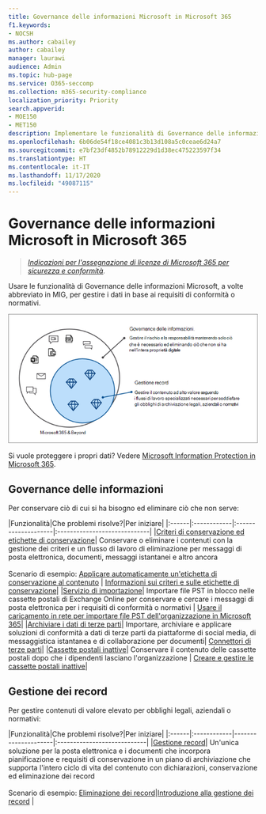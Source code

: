```yaml
---
title: Governance delle informazioni Microsoft in Microsoft 365
f1.keywords:
- NOCSH
ms.author: cabailey
author: cabailey
manager: laurawi
audience: Admin
ms.topic: hub-page
ms.service: O365-seccomp
ms.collection: m365-security-compliance
localization_priority: Priority
search.appverid:
- MOE150
- MET150
description: Implementare le funzionalità di Governance delle informazioni Microsoft per gestire i dati in base ai requisiti di conformità o normativi.
ms.openlocfilehash: 6b06de54f18ce4081c3b13d108a5c0ceae6d24a7
ms.sourcegitcommit: e7bf23df4852b78912229d1d38ec475223597f34
ms.translationtype: HT
ms.contentlocale: it-IT
ms.lasthandoff: 11/17/2020
ms.locfileid: "49087115"
---
```

# <a name="microsoft-information-governance-in-microsoft-365"></a>Governance delle informazioni Microsoft in Microsoft 365

>*[Indicazioni per l'assegnazione di licenze di Microsoft 365 per sicurezza e conformità](https://aka.ms/ComplianceSD).*

Usare le funzionalità di Governance delle informazioni Microsoft, a volte abbreviato in MIG, per gestire i dati in base ai requisiti di conformità o normativi.

![Gestire i dati: governance delle informazioni e gestione dei record](../media/information-governance-records-management.png)

Si vuole proteggere i propri dati? Vedere [Microsoft Information Protection in Microsoft 365](information-protection.md).

## <a name="information-governance"></a>Governance delle informazioni

Per conservare ciò di cui si ha bisogno ed eliminare ciò che non serve:
 
|Funzionalità|Che problemi risolve?|Per iniziare|
|:------|:------------|:--------------------|:-----------------------------|
|[Criteri di conservazione ed etichette di conservazione](retention.md)| Conservare o eliminare i contenuti con la gestione dei criteri e un flusso di lavoro di eliminazione per messaggi di posta elettronica, documenti, messaggi istantanei e altro ancora <br /><br />Scenario di esempio: [Applicare automaticamente un'etichetta di conservazione al contenuto](apply-retention-labels-automatically.md) | [Informazioni sui criteri e sulle etichette di conservazione](get-started-with-retention.md)|
|[Servizio di importazione](importing-pst-files-to-office-365.md)| Importare file PST in blocco nelle cassette postali di Exchange Online per conservare e cercare i messaggi di posta elettronica per i requisiti di conformità o normativi | [Usare il caricamento in rete per importare file PST dell'organizzazione in Microsoft 365](use-network-upload-to-import-pst-files.md)|
|[Archiviare i dati di terze parti](archiving-third-party-data.md)| Importare, archiviare e applicare soluzioni di conformità a dati di terze parti da piattaforme di social media, di messaggistica istantanea e di collaborazione per documenti| [Connettori di terze parti](archiving-third-party-data.md#third-party-data-connectors)|
|[Cassette postali inattive](inactive-mailboxes-in-office-365.md)| Conservare il contenuto delle cassette postali dopo che i dipendenti lasciano l'organizzazione | [Creare e gestire le cassette postali inattive](create-and-manage-inactive-mailboxes.md)|

## <a name="records-management"></a>Gestione dei record

Per gestire contenuti di valore elevato per obblighi legali, aziendali o normativi:

|Funzionalità|Che problemi risolve?|Per iniziare|
|:------|:------------|---------------------|:----------------------------|
|[Gestione record](records-management.md)| Un'unica soluzione per la posta elettronica e i documenti che incorpora pianificazione e requisiti di conservazione in un piano di archiviazione che supporta l'intero ciclo di vita del contenuto con dichiarazioni, conservazione ed eliminazione dei record <br /><br />Scenario di esempio: [Eliminazione dei record](disposition.md#disposition-of-records)|[Introduzione alla gestione dei record](get-started-with-records-management.md) |


